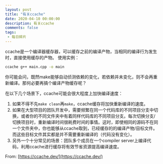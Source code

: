 ```yaml
---
layout: post
title: "有关ccache"
date: 2020-04-10 00:00:00
description: 有关ccache
comments: false
tags: 
 - 每日碎片
---
```


 ccache是一个编译器缓存器，可以缓存之前的编译产物，当相同的编译行为发生时，直接使用缓存的产物。
 使用实例：
 ```bash
 ccache g++ main.cpp -o main
 ```

 你可能会问，既然make能够自动侦测依赖的变化，若依赖并未变化，则不会再重新编译。那何必要再搞个编译产物缓存呢？

 在以下几个场景下，ccache可能会很大程度上加快编译速度：
 1. 如果不得不先`make clean`再`make`，ccache缓存将加快重新编译的速度。
 2. 如果在大型项目的团队开发中，需要频繁在同一个代码库的不同项目分支中切换，或者你的不同文件夹中有着同样代码库的不同项目分支。每次切换分支/切换项目时，重新编译时间很耗费时间的事情。这时，即使相同的源码不在同一个文件夹中，你也能够从ccache取到，已经缓存的的编译产物/目标文件。而这些目标文件其实都是并不需要重新编译的（代码没有变化）。
 3. 另外一个十分常见的场景：团队多个成员在一个compiler server上编译代码，利用ccache进行缓存将有效节省资源提高编译速度。
   
From: [https://ccache.dev/](https://ccache.dev/)